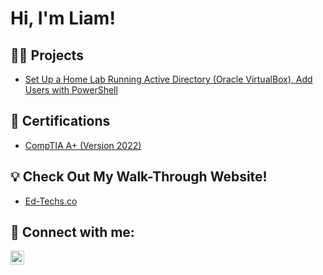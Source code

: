 <h1>Hi, I'm Liam! </h1>

<h2>👨‍💻 Projects</h2>

- [Set Up a Home Lab Running Active Directory (Oracle VirtualBox), Add Users with PowerShell](https://github.com/edwardsliame/AD_Powershell_Users)

<h2>📄 Certifications</h2>

- [CompTIA A+ (Version 2022)](https://www.credly.com/badges/60887a92-687f-48a4-8737-5ca235d1f2f1/public_url)

<h2>💡 Check Out My Walk-Through Website!</h2>

- [Ed-Techs.co](https://www.ed-techs.co)

<h2> 🤳 Connect with me:</h2>

[<img align="left" alt="LiamEdwards | LinkedIn" width="22px" src="https://cdn.jsdelivr.net/npm/simple-icons@v3/icons/linkedin.svg" />][linkedin]

[linkedin]: https://linkedin.com/in/liamee
